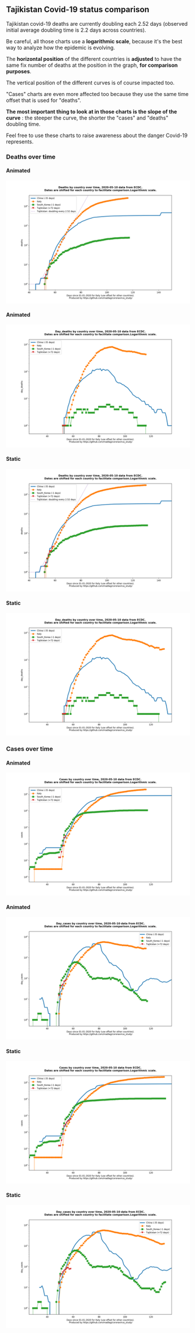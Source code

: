 ## Tajikistan Covid-19 status comparison 

Tajikistan covid-19 deaths are currently doubling each 2.52 days (observed initial average doubling time is 2.2 days across countries).



Be careful, all those charts use a **logarithmic scale**, because it's the best way to analyze how the epidemic is evolving.
 
The **horizontal position** of the different countries is **adjusted** to have the same fix number of deaths at the position in the graph, **for comparison purposes**.

The vertical position of the different curves is of course impacted too.

"Cases" charts are even more affected too because they use the same time offset that is used for "deaths".

**The most important thing to look at in those charts is the slope of the curve** : the steeper the curve, the shorter the "cases" and "deaths" doubling time.

Feel free to use these charts to raise awareness about the danger Covid-19 represents. 


 
### Deaths over time
 
#### Animated
![Tajikistan covid-19 deaths animated chart](https://raw.githubusercontent.com/madlag/coronavirus_study/master/notebooks/graphs/2020-05-10/countries/Tajikistan/2020-05-10_Tajikistan_deaths.gif "Tajikistan covid-19 deaths animated chart")   
 
#### Animated
![Tajikistan covid-19 daily deaths animated chart](https://raw.githubusercontent.com/madlag/coronavirus_study/master/notebooks/graphs/2020-05-10/countries/Tajikistan/2020-05-10_Tajikistan_day_deaths.gif "Tajikistan covid-19 day_deaths animated chart")   
 
#### Static
![Tajikistan covid-19 deaths static chart](https://raw.githubusercontent.com/madlag/coronavirus_study/master/notebooks/graphs/2020-05-10/countries/Tajikistan/2020-05-10_Tajikistan_deaths.png "Tajikistan covid-19 deaths static chart")   
 
#### Static
![Tajikistan covid-19 daily deaths static chart](https://raw.githubusercontent.com/madlag/coronavirus_study/master/notebooks/graphs/2020-05-10/countries/Tajikistan/2020-05-10_Tajikistan_day_deaths.png "Tajikistan covid-19 day_deaths static chart")   

 
### Cases over time
 
#### Animated
![Tajikistan covid-19 cases animated chart](https://raw.githubusercontent.com/madlag/coronavirus_study/master/notebooks/graphs/2020-05-10/countries/Tajikistan/2020-05-10_Tajikistan_cases.gif "Tajikistan covid-19 cases animated chart")   
 
#### Animated
![Tajikistan covid-19 daily cases animated chart](https://raw.githubusercontent.com/madlag/coronavirus_study/master/notebooks/graphs/2020-05-10/countries/Tajikistan/2020-05-10_Tajikistan_day_cases.gif "Tajikistan covid-19 day_cases animated chart")   
 
#### Static
![Tajikistan covid-19 cases static chart](https://raw.githubusercontent.com/madlag/coronavirus_study/master/notebooks/graphs/2020-05-10/countries/Tajikistan/2020-05-10_Tajikistan_cases.png "Tajikistan covid-19 cases static chart")   
 
#### Static
![Tajikistan covid-19 daily cases static chart](https://raw.githubusercontent.com/madlag/coronavirus_study/master/notebooks/graphs/2020-05-10/countries/Tajikistan/2020-05-10_Tajikistan_day_cases.png "Tajikistan covid-19 day_cases static chart")   

